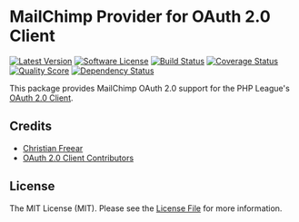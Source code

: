 # MailChimp Provider for OAuth 2.0 Client
[![Latest Version](https://img.shields.io/github/release/cfreear/oauth2-mailchimp.svg?style=flat-square)](https://github.com/cfreear/oauth2-mailchimp/releases)
[![Software License](https://img.shields.io/badge/license-MIT-brightgreen.svg?style=flat-square)](LICENSE.md)
[![Build Status](https://img.shields.io/travis/cfreear/oauth2-mailchimp/master.svg?style=flat-square)](https://travis-ci.org/adam-paterson/oauth2-stripe)
[![Coverage Status](https://img.shields.io/scrutinizer/coverage/g/cfreear/oauth2-mailchimp.svg?style=flat-square)](https://scrutinizer-ci.com/g/cfreear/oauth2-mailchimp/code-structure)
[![Quality Score](https://img.shields.io/scrutinizer/g/cfreear/oauth2-mailchimp.svg?style=flat-square)](https://scrutinizer-ci.com/g/cfreear/oauth2-mailchimp)
[![Dependency Status](https://www.versioneye.com/user/projects/56dd65a5153573003398835b/badge.svg?style=flat)](https://www.versioneye.com/user/projects/56dd65a5153573003398835b)

This package provides MailChimp OAuth 2.0 support for the PHP League's [OAuth 2.0 Client](https://github.com/thephpleague/oauth2-client).

## Credits

- [Christian Freear](https://github.com/cfreear)
- [OAuth 2.0 Client Contributors](https://github.com/thephpleague/oauth2-client/contributors)


## License

The MIT License (MIT). Please see the [License File](https://github.com/cfreear/oauth2-mailchimp/blob/master/LICENSE) for more information.